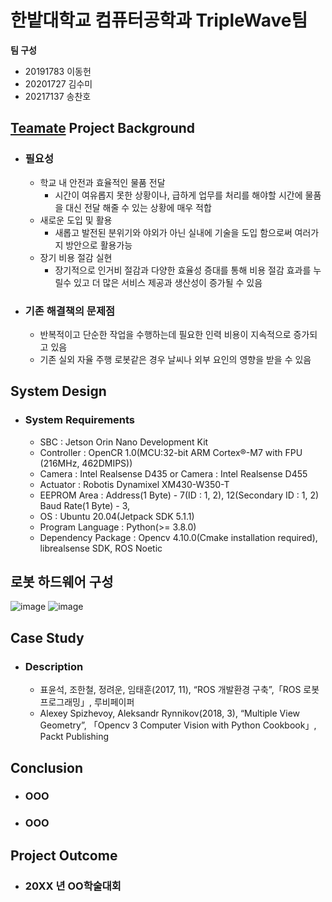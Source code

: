 # 한밭대학교 컴퓨터공학과 TripleWave팀

**팀 구성**
- 20191783 이동헌 
- 20201727 김수미
- 20217137 송찬호

## <u>Teamate</u> Project Background
- ### 필요성
  - 학교 내 안전과 효율적인 물품 전달
    - 시간이 여유롭지 못한 상황이나, 급하게 업무를 처리를 해야할 시간에 물품을 대신 전달 해줄 수 있는 상황에 매우 적합  
  - 새로운 도입 및 활용
    - 새롭고 발전된 분위기와 야외가 아닌 실내에 기술을 도입 함으로써 여러가지 방안으로 활용가능
  - 장기 비용 절감 실현
    - 장기적으로 인거비 절감과 다양한 효율성 증대를 통해 비용 절감 효과를 누릴수 있고 더 많은 서비스 제공과 생산성이 증가될 수 있음
- ### 기존 해결책의 문제점
  - 반복적이고 단순한 작업을 수행하는데 필요한 인력 비용이 지속적으로 증가되고 있음
  - 기존 실외 자율 주행 로봇같은 경우 날씨나 외부 요인의 영향을 받을 수 있음
  
## System Design
  - ### System Requirements
    - SBC : Jetson Orin Nano Development Kit
    - Controller : OpenCR 1.0(MCU:32-bit ARM Cortex®-M7 with FPU (216MHz, 462DMIPS))
    - Camera : Intel Realsense D435 or Camera : Intel Realsense D455
    - Actuator : Robotis Dynamixel XM430-W350-T
    - EEPROM Area : Address(1 Byte) - 7(ID : 1, 2), 12(Secondary ID : 1, 2) Baud Rate(1 Byte) - 3,
    - OS : Ubuntu 20.04(Jetpack SDK 5.1.1)
    - Program Language : Python(>= 3.8.0)
    - Dependency Package : Opencv 4.10.0(Cmake installation required), librealsense SDK, ROS Noetic
   
## 로봇 하드웨어 구성
   ![image](https://github.com/user-attachments/assets/18b73962-f9ee-4911-bbff-e7cfdc65dd8b)
   ![image](https://github.com/user-attachments/assets/907fc4cf-6839-46f7-b7f8-67d89534f16a)

    
## Case Study
  - ### Description
    - 표윤석, 조한철, 정려운, 임태훈(2017, 11), “ROS 개발환경 구축”,「ROS 로봇 프로그래밍」, 루비페이퍼
    - Alexey Spizhevoy, Aleksandr Rynnikov(2018, 3), “Multiple View Geometry”, 「Opencv 3 Computer Vision with Python Cookbook」, Packt Publishing
  
## Conclusion
  - ### OOO
  - ### OOO
  
## Project Outcome
- ### 20XX 년 OO학술대회 
